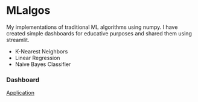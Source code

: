 # MLalgos
My implementations of traditional ML algorithms using numpy. I have created simple dashboards for educative purposes and shared them using streamlit.
* K-Nearest Neighbors
* Linear Regression
* Naive Bayes Classifier


### Dashboard
[Application](https://share.streamlit.io/sulmank/mlalgos/main/Algos/app.py)
